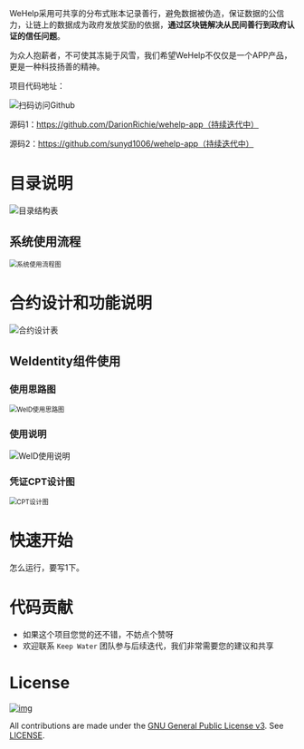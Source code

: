 WeHelp采用可共享的分布式账本记录善行，避免数据被伪造，保证数据的公信力，让链上的数据成为政府发放奖励的依据，**通过区块链解决从民间善行到政府认证的信任问题**。

为众人抱薪者，不可使其冻毙于风雪，我们希望WeHelp不仅仅是一个APP产品，更是一种科技扬善的精神。



项目代码地址：

<img src=".\Pic\githhub_link.png" alt="扫码访问Github"  />

源码1：https://github.com/DarionRichie/wehelp-app（持续迭代中）

源码2：https://github.com/sunyd1006/wehelp-app（持续迭代中）



# 目录说明

<img src=".\Pic\doc_dis.png" alt="目录结构表"  />

## 系统使用流程

<img src=".\Pic\process.png" alt="系统使用流程图" style="zoom:80%;" />



# 合约设计和功能说明

<img src=".\Pic\smart_dis.png" alt="合约设计表"  />



## WeIdentity组件使用

### 使用思路图

<img src=".\Pic\weid_process.png" alt="WeID使用思路图" style="zoom:80%;" />



### 使用说明

<img src=".\Pic\weid_why_to_use.png" alt="WeID使用说明"  />

### 凭证CPT设计图

<img src=".\Pic\cpt.png" alt="CPT设计图" style="zoom:80%;" />

# 快速开始

怎么运行，要写1下。



# 代码贡献

- 如果这个项目您觉的还不错，不妨点个赞呀
- 欢迎联系 `Keep Water` 团队参与后续迭代，我们非常需要您的建议和共享



# License

[![img](https://camo.githubusercontent.com/79110cc851844b4439d1589c0387daabfca8615c/68747470733a2f2f696d672e736869656c64732e696f2f6769746875622f6c6963656e73652f464953434f2d42434f532f464953434f2d42434f532e737667)](https://github.com/FISCO-BCOS/FISCO-BCOS/blob/master/LICENSE)

All contributions are made under the [GNU General Public License v3](https://www.gnu.org/licenses/gpl-3.0.en.html). See [LICENSE](https://github.com/FISCO-BCOS/FISCO-BCOS/blob/master/LICENSE).